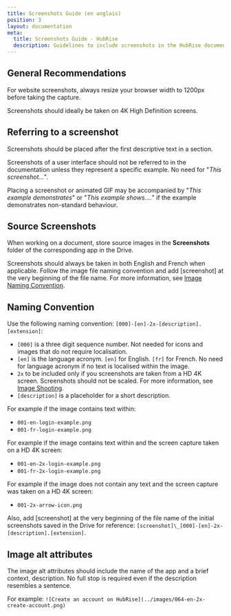 ```yaml
---
title: Screenshots Guide (en anglais)
position: 3
layout: documentation
meta:
  title: Screenshots Guide - HubRise
  description: Guidelines to include screenshots in the HubRise documentation.
---
```


[comment]: # "This page is a duplicate from .../contributing/en"

## General Recommendations

For website screenshots, always resize your browser width to 1200px before taking the capture.

Screenshots should ideally be taken on 4K High Definition screens.

## Referring to a screenshot

Screenshots should be placed after the first descriptive text in a section.

Screenshots of a user interface should not be referred to in the documentation unless they represent a specific example. No need for "_This screenshot…_".

Placing a screenshot or animated GIF may be accompanied by "_This example demonstrates_" or "_This example shows…._" if the example demonstrates non-standard behaviour.

## Source Screenshots

When working on a document, store source images in the **Screenshots** folder of the corresponding app in the Drive.

Screenshots should always be taken in both English and French when applicable. Follow the image file naming convention and add [screenshot] at the very beginning of the file name. For more information, see [Image Naming Convention](#naming-convention).

## Naming Convention

Use the following naming convention: `[000]-[en]-2x-[description].[extension]`:

- `[000]` is a three digit sequence number. Not needed for icons and images that do not require localisation.
- `[en]` is the language acronym. `[en]` for English. `[fr]` for French. No need for language acronym if no text is localised within the image.
- `2x` to be included only if you screenshots are taken from a HD 4K screen. Screenshots should not be scaled. For more information, see [Image Shooting](#image-shooting).
- `[description]` is a placeholder for a short description.

For example if the image contains text within:

- `001-en-login-example.png`
- `001-fr-login-example.png`

For example if the image contains text within and the screen capture taken on a HD 4K screen:

- `001-en-2x-login-example.png`
- `001-fr-2x-login-example.png`

For example if the image does not contain any text and the screen capture was taken on a HD 4K screen:

- `001-2x-arrow-icon.png`

Also, add [screenshot] at the very beginning of the file name of the initial screenshots saved in the Drive for reference: `[screenshot]\_[000]-[en]-2x-[description].[extension]`.

## Image alt attributes

The image alt attributes should include the name of the app and a brief context, description. No full stop is required even if the description resembles a sentence.

For example: `![Create an account on HubRise](../images/064-en-2x-create-account.png)`
